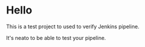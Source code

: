 # Hello

This is a test project to used to verify Jenkins pipeline.

It's neato to be able to test your pipeline.